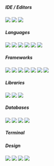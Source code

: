 ##### IDE / Editors

<div class="container">
  <img src="https://img.shields.io/badge/-VISUAL%20STUDIO%20CODE-blue?style=for-the-badge&logo=visualstudiocode">
  <img src="https://img.shields.io/badge/-VISUAL%20STUDIO%20-blueviolet?style=for-the-badge&logo=visualstudio">
  <img src="https://img.shields.io/badge/-SUBLIME-grey?style=for-the-badge&logo=sublime%20text">
</div>

##### Languages

<div class="container">
  <img src="https://img.shields.io/badge/-JavaScript-F7DF1E?style=for-the-badge&logo=javascript&logoColor=black">
  <img src="https://img.shields.io/badge/-Python-3776AB?style=for-the-badge&logo=python&logoColor=white">
  <img src="https://img.shields.io/badge/-PHP-777BB4?style=for-the-badge&logo=php&logoColor=white">
  <img src="https://img.shields.io/badge/-C++-00599C?style=for-the-badge&logo=c%2B%2B&logoColor=white">
  <img src="https://img.shields.io/badge/-HTML-E34F26?style=for-the-badge&logo=html5&logoColor=white">
  <img src="https://img.shields.io/badge/-CSS-1572B6?style=for-the-badge&logo=css3&logoColor=white">
</div>

##### Frameworks

<div class="container">
  <img src="https://img.shields.io/badge/-NPM-CB3837?style=for-the-badge&logo=npm&logoColor=white">
  <img src="https://img.shields.io/badge/-Node.js-339933?style=for-the-badge&logo=node.js&logoColor=white">
  <img src="https://img.shields.io/badge/-Express.js-000000?style=for-the-badge&logo=express&logoColor=white">
  <img src="https://img.shields.io/badge/-Apache-D22128?style=for-the-badge&logo=apache&logoColor=white">
  <img src="https://img.shields.io/badge/-Django-092E20?style=for-the-badge&logo=django&logoColor=white">
  <img src="https://img.shields.io/badge/-Bootstrap-7952B3?style=for-the-badge&logo=bootstrap&logoColor=white">
  <img src="https://img.shields.io/badge/-Font%20Awesome-339AF0?style=for-the-badge&logo=font-awesome&logoColor=white">
</div>

##### Libraries

<div class="container">
   <img src="https://img.shields.io/badge/-ReactJS-61DAFB?style=for-the-badge&logo=react&logoColor=white">
   <img src="https://img.shields.io/badge/-React%20Native-61DAFB?style=for-the-badge&logo=react&logoColor=white">
   <img src="https://img.shields.io/badge/-CS50-000000?style=for-the-badge">
</div>

##### Databases

<div class="container">
   <img src="https://img.shields.io/badge/-MongoDB-47A248?style=for-the-badge&logo=mongodb&logoColor=white">
   <img src="https://img.shields.io/badge/-Mongoose-880000?style=for-the-badge&logo=mongoose&logoColor=white">
   <img src="https://img.shields.io/badge/-Firebase-FFCA28?style=for-the-badge&logo=firebase&logoColor=black">
   <img src="https://img.shields.io/badge/-MariaDB-003545?style=for-the-badge&logo=mariadb&logoColor=white">
</div>

##### Terminal

<div class="container">

</div>

##### Design

<div class="container">
  <img src="https://img.shields.io/badge/-Figma-F24E1E?style=for-the-badge&logo=Figma&logoColor=white">
  <img src="https://img.shields.io/badge/-Adobe%20Photoshop-31A8FF?style=for-the-badge&logo=Adobe%20Photoshop&logoColor=white">
  <img src="https://img.shields.io/badge/-Adobe%20Creative%20Cloud-DA1F26?style=for-the-badge&logo=Adobe%20Creative%20Cloud&logoColor=white">
  <img src="https://img.shields.io/badge/-Adobe%20Illustrator-FF9A00?style=for-the-badge&logo=Adobe%20Illustrator&logoColor=white">
</div>
